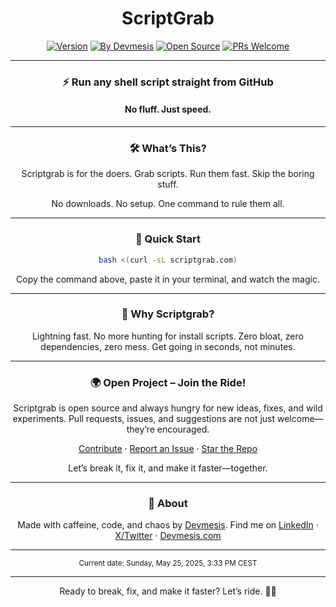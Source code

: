 <div align="center">

# ScriptGrab

[![Version](https://img.shields.io/badge/version-0.0.2-blue)](https://github.com/devmesis/scriptgrab)
[![By Devmesis](https://img.shields.io/badge/by-Devmesis-black)](https://devmesis.com)
[![Open Source](https://img.shields.io/badge/open--source-yes-brightgreen)](https://github.com/devmesis/scriptgrab)
[![PRs Welcome](https://img.shields.io/badge/PRs-welcome-blueviolet)](https://github.com/devmesis/scriptgrab/pulls)

---

### ⚡️ Run any shell script straight from GitHub
#### No fluff. Just speed.

---

### 🛠️ What’s This?

Scriptgrab is for the doers.
Grab scripts. Run them fast. Skip the boring stuff.

No downloads.
No setup.
One command to rule them all.

---

### 🚀 Quick Start

 ```bash
bash <(curl -sL scriptgrab.com)
 ```

Copy the command above, paste it in your terminal, and watch the magic.

---

### 🤘 Why Scriptgrab?

Lightning fast.
No more hunting for install scripts.
Zero bloat, zero dependencies, zero mess.
Get going in seconds, not minutes.

---

### 🌍 Open Project – Join the Ride!

Scriptgrab is open source and always hungry for new ideas, fixes, and wild experiments.
Pull requests, issues, and suggestions are not just welcome—they’re encouraged.

[Contribute](https://github.com/devmesis/scriptgrab/pulls) · [Report an Issue](https://github.com/devmesis/scriptgrab/issues) · [Star the Repo](https://github.com/devmesis/scriptgrab)

Let’s break it, fix it, and make it faster—together.

---

### 👤 About

Made with caffeine, code, and chaos by [Devmesis](https://devmesis.com).
Find me on [LinkedIn](https://linkedin.com/in/ginodg) · [X/Twitter](https://x.com/Devmesis) · [Devmesis.com](https://devmesis.com)

---

<sub>
Current date: Sunday, May 25, 2025, 3:33 PM CEST
</sub>

---

Ready to break, fix, and make it faster?
Let’s ride. 🛴💨

</div>
